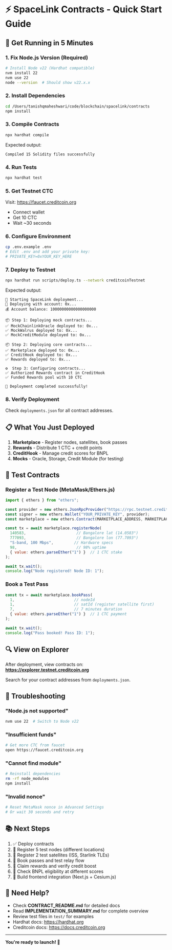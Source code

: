 # ⚡ SpaceLink Contracts - Quick Start Guide

## 🚀 Get Running in 5 Minutes

### 1. Fix Node.js Version (Required)
```bash
# Install Node v22 (Hardhat compatible)
nvm install 22
nvm use 22
node --version  # Should show v22.x.x
```

### 2. Install Dependencies
```bash
cd /Users/tanishqmaheshwari/code/blockchain/spacelink/contracts
npm install
```

### 3. Compile Contracts
```bash
npx hardhat compile
```

Expected output:
```
Compiled 15 Solidity files successfully
```

### 4. Run Tests
```bash
npx hardhat test
```

### 5. Get Testnet CTC
Visit: https://faucet.creditcoin.org
- Connect wallet
- Get 10 CTC
- Wait ~30 seconds

### 6. Configure Environment
```bash
cp .env.example .env
# Edit .env and add your private key:
# PRIVATE_KEY=0xYOUR_KEY_HERE
```

### 7. Deploy to Testnet
```bash
npx hardhat run scripts/deploy.ts --network creditcoinTestnet
```

Expected output:
```
🚀 Starting SpaceLink deployment...
📍 Deploying with account: 0x...
💰 Account balance: 10000000000000000000

📦 Step 1: Deploying mock contracts...
✅ MockChainlinkOracle deployed to: 0x...
✅ MockWalrus deployed to: 0x...
✅ MockCreditModule deployed to: 0x...

📦 Step 2: Deploying core contracts...
✅ Marketplace deployed to: 0x...
✅ CreditHook deployed to: 0x...
✅ Rewards deployed to: 0x...

⚙️  Step 3: Configuring contracts...
✅ Authorized Rewards contract in CreditHook
✅ Funded Rewards pool with 10 CTC

🎉 Deployment completed successfully!
```

### 8. Verify Deployment
Check `deployments.json` for all contract addresses.

## 📋 What You Just Deployed

1. **Marketplace** - Register nodes, satellites, book passes
2. **Rewards** - Distribute 1 CTC + credit points
3. **CreditHook** - Manage credit scores for BNPL
4. **Mocks** - Oracle, Storage, Credit Module (for testing)

## 🧪 Test Contracts

### Register a Test Node (MetaMask/Ethers.js)
```javascript
import { ethers } from "ethers";

const provider = new ethers.JsonRpcProvider("https://rpc.testnet.creditcoin.org:8545");
const signer = new ethers.Wallet("YOUR_PRIVATE_KEY", provider);
const marketplace = new ethers.Contract(MARKETPLACE_ADDRESS, MARKETPLACE_ABI, signer);

const tx = await marketplace.registerNode(
  140583,                      // Bangalore lat (14.0583°)
  777093,                      // Bangalore lon (77.7093°)
  "S-band, 100 Mbps",         // Hardware specs
  98,                          // 98% uptime
  { value: ethers.parseEther("1") }  // 1 CTC stake
);

await tx.wait();
console.log("Node registered! Node ID: 1");
```

### Book a Test Pass
```javascript
const tx = await marketplace.bookPass(
  1,                          // nodeId
  1,                          // satId (register satellite first)
  7,                          // 7 minutes duration
  { value: ethers.parseEther("1") }  // 1 CTC payment
);

await tx.wait();
console.log("Pass booked! Pass ID: 1");
```

## 🔍 View on Explorer

After deployment, view contracts on:
**https://explorer.testnet.creditcoin.org**

Search for your contract addresses from `deployments.json`.

## 🐛 Troubleshooting

### "Node.js not supported"
```bash
nvm use 22  # Switch to Node v22
```

### "Insufficient funds"
```bash
# Get more CTC from faucet
open https://faucet.creditcoin.org
```

### "Cannot find module"
```bash
# Reinstall dependencies
rm -rf node_modules
npm install
```

### "Invalid nonce"
```bash
# Reset MetaMask nonce in Advanced Settings
# Or wait 30 seconds and retry
```

## 📚 Next Steps

1. ✅ Deploy contracts
2. 🔄 Register 5 test nodes (different locations)
3. 🔄 Register 2 test satellites (ISS, Starlink TLEs)
4. 🔄 Book passes and test relay flow
5. 🔄 Claim rewards and verify credit boost
6. 🔄 Check BNPL eligibility at different scores
7. 🔄 Build frontend integration (Next.js + Cesium.js)

## 🤝 Need Help?

- Check **CONTRACT_README.md** for detailed docs
- Read **IMPLEMENTATION_SUMMARY.md** for complete overview
- Review test files in `test/` for examples
- Hardhat docs: https://hardhat.org
- Creditcoin docs: https://docs.creditcoin.org

---

**You're ready to launch! 🚀**
